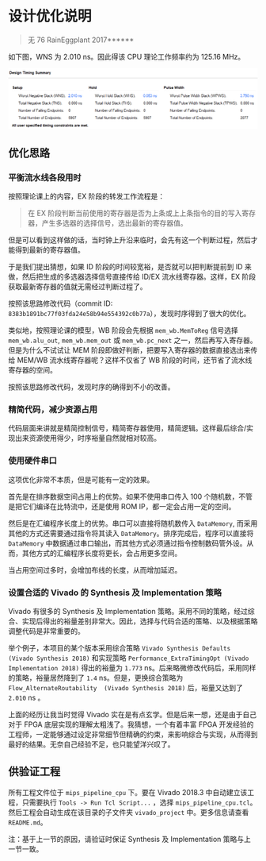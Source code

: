 # 设计优化说明

> 无 76	RainEggplant	2017\*\*\*\*\*\*



如下图，WNS 为 2.010 ns。因此得该 CPU 理论工作频率约为 125.16 MHz。 

![timing_summary](report.assets/timing_summary.png)



##  优化思路

### 平衡流水线各段用时

按照理论课上的内容，EX 阶段的转发工作流程是：

> 在 EX 阶段判断当前使用的寄存器是否为上条或上上条指令的目的写入寄存器，产生多选器的选择信号，选出最新的寄存器值。

但是可以看到这样做的话，当时钟上升沿来临时，会先有这一个判断过程，然后才能得到最新的寄存器值。

于是我们提出猜想，如果 ID 阶段的时间较宽裕，是否就可以把判断提前到 ID 来做，然后把生成的多选器选择信号直接传给 ID/EX 流水线寄存器。这样，EX 阶段获取最新寄存器的值就无需经过判断过程了。

按照该思路修改代码（commit ID: `8383b1891bc77f03fda24e58b94e554392c0b77a`），发现时序得到了很大的优化。



类似地，按照理论课的模型，WB 阶段会先根据 `mem_wb.MemToReg` 信号选择 `mem_wb.alu_out`, `mem_wb.mem_out` 或 `mem_wb.pc_next` 之一，然后再写入寄存器。但是为什么不试试让 MEM 阶段即做好判断，把要写入寄存器的数据直接选出来传给 MEM/WB 流水线寄存器呢？这样不仅省了 WB 阶段的时间，还节省了流水线寄存器的空间。

按照该思路修改代码，发现时序的确得到不小的改善。



### 精简代码，减少资源占用

代码层面来讲就是精简控制信号，精简寄存器使用，精简逻辑。这样最后综合/实现出来资源使用得少，时序裕量自然就相对较高。



### 使用硬件串口

这项优化非常不本质，但是可能有一定的效果。

首先是在排序数据空间占用上的优势。如果不使用串口传入 100 个随机数，不管是把它们编译在比特流中，还是使用 ROM IP，都一定会占用一定的空间。

然后是在汇编程序长度上的优势。串口可以直接将随机数传入 `DataMemory`, 而采用其他的方式还需要通过指令将其读入 `DataMemory`。排序完成后，程序可以直接将 `DataMemory` 中数据通过串口输出，而其他方式必须通过指令控制数码管外设。从而，其他方式的汇编程序长度将更长，会占用更多空间。

当占用空间过多时，会增加布线的长度，从而增加延迟。



### 设置合适的 Vivado 的 Synthesis 及 Implementation 策略

Vivado 有很多的 Synthesis 及 Implementation 策略。采用不同的策略，经过综合、实现后得出的裕量差别非常大。因此，选择与代码合适的策略、以及根据策略调整代码是非常重要的。

举个例子，本项目的某个版本采用综合策略 `Vivado Synthesis Defaults (Vivado Synthesis 2018)` 和实现策略 `Performance_ExtraTimingOpt (Vivado Implementation 2018)` 得出的裕量为 `1.773` ns。后来略微修改代码后，采用同样的策略，裕量居然降到了 `1.4` ns。但是，更换综合策略为 `Flow_AlternateRoutability  (Vivado Synthesis 2018)` 后，裕量又达到了 `2.010` ns 。

上面的经历让我当时觉得 Vivado 实在是有点玄学。但是后来一想，还是由于自己对于 FPGA 底层实现的理解太粗浅了。我猜想，一个有着丰富 FPGA 开发经验的工程师，一定能够通过设定非常细节但精确的约束，来影响综合与实现，从而得到最好的结果。无奈自己经验不足，也只能望洋兴叹了。



## 供验证工程

所有工程文件位于 `mips_pipeline_cpu` 下。要在 Vivado 2018.3 中自动建立该工程，只需要执行 `Tools -> Run Tcl Script...` ，选择 `mips_pipeline_cpu.tcl`。然后工程会自动生成在该目录的子文件夹 `vivado_project` 中。更多信息请查看 `README.md`。

注：基于上一节的原因，请验证时保证 Synthesis 及 Implementation 策略与上一节一致。

